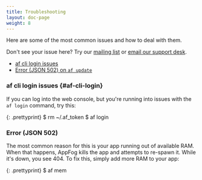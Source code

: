 ```yaml
---
title: Troubleshooting
layout: doc-page
weight: 8
---
```


Here are some of the most common issues and how to deal with them. 

Don't see your issue here? Try our [mailing list](https://groups.google.com/forum/#!forum/appfog-users) or [email our support desk](mailto:support@appfog.com).

* [af cli login issues](#af-cli-login)
* [Error (JSON 502) on `af update`](#502-on-update)

### af cli login issues {#af-cli-login}

If you can log into the web console, but you're running into issues with the `af login` command, try this: 

{: .prettyprint}
    $ rm ~/.af_token
    $ af login

### Error (JSON 502) 

The most common reason for this is your app running out of available RAM. When that happens, AppFog kills the app and attempts to re-spawn it. While it's down, you see 404. To fix this, simply add more RAM to your app: 

{: .prettyprint}
    $ af mem <appname> <memory>
